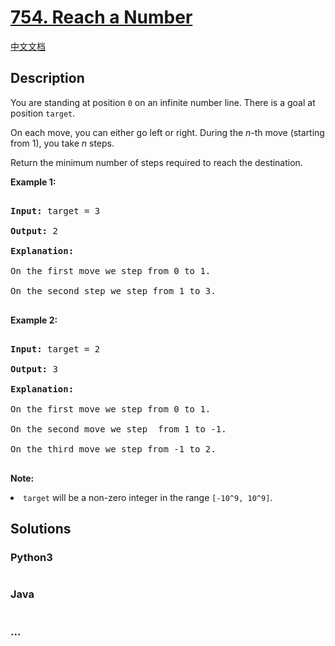 # [754. Reach a Number](https://leetcode.com/problems/reach-a-number)

[中文文档](/solution/0700-0799/0754.Reach%20a%20Number/README.md)

## Description

<p>

You are standing at position <code>0</code> on an infinite number line.  There is a goal at position <code>target</code>.

</p><p>

On each move, you can either go left or right.  During the <i>n</i>-th move (starting from 1), you take <i>n</i> steps.

</p><p>

Return the minimum number of steps required to reach the destination.

</p>



<p><b>Example 1:</b><br />

<pre>

<b>Input:</b> target = 3

<b>Output:</b> 2

<b>Explanation:</b>

On the first move we step from 0 to 1.

On the second step we step from 1 to 3.

</pre>

</p>



<p><b>Example 2:</b><br />

<pre>

<b>Input:</b> target = 2

<b>Output:</b> 3

<b>Explanation:</b>

On the first move we step from 0 to 1.

On the second move we step  from 1 to -1.

On the third move we step from -1 to 2.

</pre>

</p>



<p><b>Note:</b><br>

<li><code>target</code> will be a non-zero integer in the range <code>[-10^9, 10^9]</code>.</li>

</p>

## Solutions

<!-- tabs:start -->

### **Python3**

```python

```

### **Java**

```java

```

### **...**

```

```

<!-- tabs:end -->

